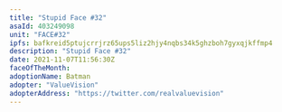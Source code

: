 ```yaml
---
title: "Stupid Face #32"
asaId: 403249098
unit: "FACE#32"
ipfs: bafkreid5ptujcrrjrz65ups5liz2hjy4nqbs34k5ghzboh7gyxqjkffmp4
description: "Stupid Face #32"
date: 2021-11-07T11:56:30Z
faceOfTheMonth:
adoptionName: Batman
adopter: "ValueVision"
adopterAddress: "https://twitter.com/realvaluevision"
---
```

